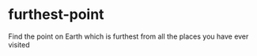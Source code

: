 # furthest-point
Find the point on Earth which is furthest from all the places you have ever visited
